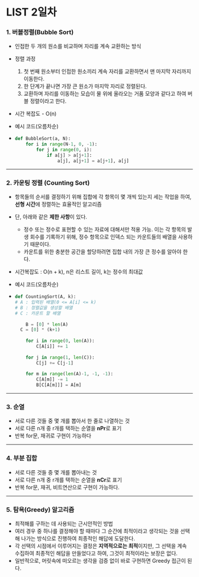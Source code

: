 # LIST 2일차

### 1. 버블정렬(Bubble Sort)

- 인접한 두 개의 원소를 비교하며 자리를 계속 교환하는 방식

- 정렬 과정
  1. 첫 번째 원소부터 인접한 원소끼리 계속 자리를 교환하면서 맨 마지막 자리까지 이동한다.
  2. 한 단계가 끝나면 가장 큰 원소가 마지막 자리로 정렬된다.
  3. 교환하며 자리를 이동하는 모습이 물 위에 올라오는 거품 모양과 같다고 하여 버블 정렬이라고 한다.

- 시간 복잡도 - O(n)

- 예시 코드(오름차순)

- ```python
  def BubbleSort(a, N):
      for i in range(N-1, 0, -1):
          for j in range(0, i):
              if a[j] > a[j+1]:
                  a[j], a[j+1] = a[j+1], a[j]
  ```



---

### 2. 카운팅 정렬 (Counting Sort)

- 항목들의 순서를 결정하기 위해 집합에 각 항목이 몇 개씩 있는지 세는 작업을 하여, **선형 시간**에 정렬하는 효율적인 알고리즘

- 단, 아래와 같은 **제한 사항**이 있다.

  - 정수 또는 정수로 표현할 수 있는 자료에 대해서만 적용 가능. 이는 각 항목의 발생 회수를 기록하기 위해, 정수 항목으로 인덱스 되는 카운트들의 배열을 사용하기 때문이다.
  - 카운트를 위한 충분한 공간을 할당하려면 집합 내의 가장 큰 정수를 알아야 한다.

- 시간복잡도 : O(n + k), n은 리스트 길이, k는 정수의 최대값

- 예시 코드(오름차순)

- ```python
  def CountingSort(A, k):
  # A : 입력된 배열(0 <= A[i] <= k)
  # B : 정렬값을 생성할 배열
  # C : 카운트 할 배열
  	
      B = [0] * len(A)
  	C = [0] * (k+1)
      
      for i in range(0, len(A)):
          C[A[i]] += 1
          
      for j in range(1, len(C)):
          C[j] += C[j-1]
      
      for m in range(len(A)-1, -1, -1):
          C[A[m]] -= 1
          B[C[A[m]]] = A[m]
  ```





---

### 3. 순열

- 서로 다른 것들 중 몇 개를 뽑아서 한 줄로 나열하는 것
- 서로 다른 n개 중 r개를 택하는 순열을 **nPr**로 표기
- 반복 for문, 재귀로 구현이 가능하다



---

### 4. 부분 집합

- 서로 다른 것들 중 몇 개를 뽑아내는 것
- 서로 다른 n개 중 r개를 택하는 순열을 **nCr**로 표기
- 반복 for문, 재귀, 비트연산으로 구현이 가능하다.



---

### 5. 탐욕(Greedy) 알고리즘

- 최적해를 구하는 데 사용되는 근시안적인 방법
- 여러 경우 중 하나를 결정해야 할 때마다 그 순간에 최적이라고 생각되는 것을 선택해 나가는 방식으로 진행하여 최종적인 해답에 도달한다.
- 각 선택의 시점에서 이루어지는 결정은 **지역적으로는 최적**이지만, 그 선택을 계속 수집하여 최종적인 해답을 만들었다고 하여, 그것이 최적이라는 보장은 없다.
- 일반적으로, 머릿속에 떠오르는 생각을 검증 없이 바로 구현하면 Greedy 접근이 된다.